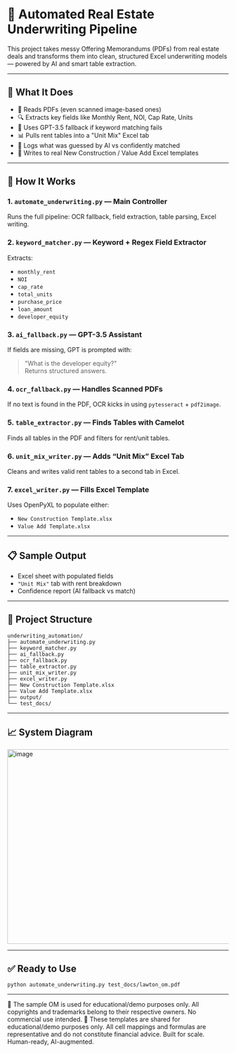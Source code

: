 
# 🧾 Automated Real Estate Underwriting Pipeline

This project takes messy Offering Memorandums (PDFs) from real estate deals and transforms them into clean, structured Excel underwriting models — powered by AI and smart table extraction.

---

## 🚀 What It Does

- 📄 Reads PDFs (even scanned image-based ones)
- 🔍 Extracts key fields like Monthly Rent, NOI, Cap Rate, Units
- 🤖 Uses GPT-3.5 fallback if keyword matching fails
- 📊 Pulls rent tables into a "Unit Mix" Excel tab
- 🧠 Logs what was guessed by AI vs confidently matched
- 📁 Writes to real New Construction / Value Add Excel templates

---

## 🧠 How It Works

### 1. `automate_underwriting.py` — Main Controller
Runs the full pipeline: OCR fallback, field extraction, table parsing, Excel writing.

### 2. `keyword_matcher.py` — Keyword + Regex Field Extractor
Extracts:
- `monthly_rent`
- `NOI`
- `cap_rate`
- `total_units`
- `purchase_price`
- `loan_amount`
- `developer_equity`

### 3. `ai_fallback.py` — GPT-3.5 Assistant
If fields are missing, GPT is prompted with:
> "What is the developer equity?"  
Returns structured answers.

### 4. `ocr_fallback.py` — Handles Scanned PDFs
If no text is found in the PDF, OCR kicks in using `pytesseract` + `pdf2image`.

### 5. `table_extractor.py` — Finds Tables with Camelot
Finds all tables in the PDF and filters for rent/unit tables.

### 6. `unit_mix_writer.py` — Adds “Unit Mix” Excel Tab
Cleans and writes valid rent tables to a second tab in Excel.

### 7. `excel_writer.py` — Fills Excel Template
Uses OpenPyXL to populate either:
- `New Construction Template.xlsx`
- `Value Add Template.xlsx`

---

## 📋 Sample Output

- Excel sheet with populated fields
- `"Unit Mix"` tab with rent breakdown
- Confidence report (AI fallback vs match)

---

## 📂 Project Structure

```
underwriting_automation/
├── automate_underwriting.py
├── keyword_matcher.py
├── ai_fallback.py
├── ocr_fallback.py
├── table_extractor.py
├── unit_mix_writer.py
├── excel_writer.py
├── New Construction Template.xlsx
├── Value Add Template.xlsx
├── output/
└── test_docs/
```

---

## 📈 System Diagram

<img width="940" height="443" alt="image" src="https://github.com/user-attachments/assets/faffb1aa-4bb0-4f40-8217-b8ea4e87472d" />


---

## ✅ Ready to Use

```
python automate_underwriting.py test_docs/lawton_om.pdf
```

---
📌 The sample OM is used for educational/demo purposes only. All copyrights and trademarks belong to their respective owners. No commercial use intended.
📌 These templates are shared for educational/demo purposes only. All cell mappings and formulas are representative and do not constitute financial advice.
Built for scale. Human-ready, AI-augmented.
